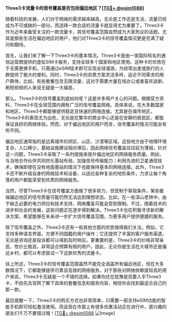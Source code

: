 **Three3卡流量卡的信号覆盖是否包括偏远地区？[[TG💪+ @esim1088](https://t.me/s/esim1088)]**

随着科技的发展，人们对于网络的需求越来越高，无论是工作还是生活，流量已经成为不可或缺的一部分。而选择一款合适的流量卡就显得尤为重要了。Three3卡作为近年来备受关注的一款流量卡，其信号覆盖范围自然成为大家热议的话题。尤其是那些生活在偏远地区的用户，他们对Three3卡的信号覆盖情况更是充满了疑问和期待。

首先，让我们来了解一下Three3卡的基本情况。Three3卡是由一家国际知名的通信运营商提供的虚拟SIM卡服务，支持全球多个国家和地区使用。这种卡的优势在于无需更换手机，只需通过eSIM技术即可实现全球漫游，为经常出差或旅行的人群提供了极大的便利。同时，Three3卡的资费方案灵活多样，适合不同需求的用户群体。比如，有些套餐包含无限流量，这对于需要大量在线办公或者喜欢追剧、刷短视频的人来说无疑是一大福音。

那么，Three3卡的信号覆盖到底如何呢？这是许多用户关心的问题。根据官方资料，Three3卡在全球范围内拥有广泛的信号覆盖网络。具体来说，在大多数国家和地区，Three3卡都能够提供稳定且快速的网络连接。尤其是在城市地区，Three3卡的表现尤为出色，无论是在繁华的商业中心还是在安静的居民区，都能保证良好的网络体验。然而，对于偏远地区的用户而言，信号覆盖的情况可能会有所不同。

偏远地区通常指的是远离城市的郊区、山区、沙漠等区域。这些地方由于地理环境复杂，人口稀少，基础设施建设相对滞后，因此网络信号覆盖往往较为薄弱。针对这一问题，Three3卡采取了一系列措施来提升偏远地区的网络服务质量。例如，与当地合作伙伴共同优化基站布局，加强信号传输能力；利用先进的卫星通信技术，确保即使在没有地面基站的情况下也能保持基本的网络连接。此外，Three3卡还不断升级自身的网络技术和设备，以适应各种复杂的地形条件，力求让每个角落的用户都能享受到优质的网络服务。

当然，尽管Three3卡在信号覆盖方面做了很多努力，但受制于客观条件，某些极端偏远地区的信号质量可能仍然无法达到理想状态。比如，在一些深山老林中，由于缺乏必要的电力供应和技术支持，网络覆盖可能会受到限制。不过，随着技术的进步和社会的发展，这些问题正在逐步得到解决。Three3卡也在积极寻求新的解决方案，希望能够在未来进一步扩大信号覆盖范围，为更多用户提供便捷的服务。

除了信号覆盖之外，Three3卡还有一些其他方面的优势值得我们关注。例如，它支持多种语言界面，方便不同国籍的用户操作；它还提供了丰富的客户服务渠道，无论是咨询还是投诉都可以得到及时响应。更重要的是，Three3卡的价格非常亲民，性价比极高，非常适合预算有限的用户。因此，无论你是生活在大城市还是偏远乡村，都可以考虑尝试一下这款优秀的流量卡。

综上所述，Three3卡的信号覆盖范围虽然不能完全涵盖所有偏远地区，但在大多数情况下，它都能够提供可靠且高效的网络服务。对于那些对网络依赖度较高的用户来说，Three3卡无疑是一个不错的选择。如果你还在犹豫是否要入手Three3卡，不妨先去官网了解下具体的套餐信息和服务内容，相信你会找到最适合自己的那一款。

最后提醒一下，Three3卡的购买方式也非常简单，只需要一部支持eSIM功能的智能手机即可轻松激活使用。而且现在市面上有很多优惠活动正在进行中，感兴趣的朋友们千万不要错过哦！[[TG💪+ @esim1088](https://t.me/s/esim1088) ![Image](https://i.postimg.cc/4NQfJmqS/Snipaste-2025-05-13-00-14-12.png)]